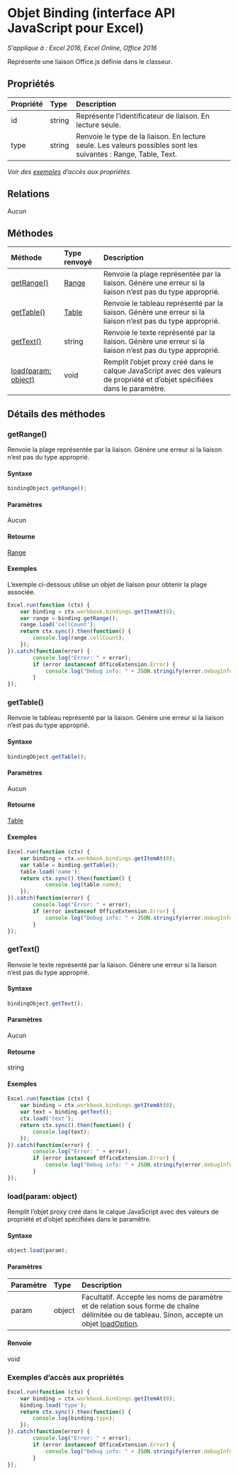 # Objet Binding (interface API JavaScript pour Excel)

_S’applique à : Excel 2016, Excel Online, Office 2016_

Représente une liaison Office.js définie dans le classeur.

## Propriétés

| Propriété   | Type|Description
|:---------------|:--------|:----------|
|id|string|Représente l’identificateur de liaison. En lecture seule.|
|type|string|Renvoie le type de la liaison. En lecture seule. Les valeurs possibles sont les suivantes : Range, Table, Text.|

_Voir des [exemples](#property-access-examples) d’accès aux propriétés._

## Relations
Aucun


## Méthodes

| Méthode   | Type renvoyé|Description|
|:---------------|:--------|:----------|
|[getRange()](#getrange)|[Range](range.md)|Renvoie la plage représentée par la liaison. Génère une erreur si la liaison n’est pas du type approprié.|
|[getTable()](#gettable)|[Table](table.md)|Renvoie le tableau représenté par la liaison. Génère une erreur si la liaison n’est pas du type approprié.|
|[getText()](#gettext)|string|Renvoie le texte représenté par la liaison. Génère une erreur si la liaison n’est pas du type approprié.|
|[load(param: object)](#loadparam-object)|void|Remplit l’objet proxy créé dans le calque JavaScript avec des valeurs de propriété et d’objet spécifiées dans le paramètre.|

## Détails des méthodes

### getRange()
Renvoie la plage représentée par la liaison. Génère une erreur si la liaison n’est pas du type approprié.

#### Syntaxe
```js
bindingObject.getRange();
```

#### Paramètres
Aucun

#### Retourne
[Range](range.md)

#### Exemples
L’exemple ci-dessous utilise un objet de liaison pour obtenir la plage associée.

```js
Excel.run(function (ctx) { 
	var binding = ctx.workbook.bindings.getItemAt(0);
	var range = binding.getRange();
	range.load('cellCount');
	return ctx.sync().then(function() {
		console.log(range.cellCount);
	});
}).catch(function(error) {
		console.log("Error: " + error);
		if (error instanceof OfficeExtension.Error) {
			console.log("Debug info: " + JSON.stringify(error.debugInfo));
		}
});
```

### getTable()
Renvoie le tableau représenté par la liaison. Génère une erreur si la liaison n’est pas du type approprié.

#### Syntaxe
```js
bindingObject.getTable();
```

#### Paramètres
Aucun

#### Retourne
[Table](table.md)

#### Exemples
```js
Excel.run(function (ctx) { 
	var binding = ctx.workbook.bindings.getItemAt(0);
	var table = binding.getTable();
	table.load('name');
	return ctx.sync().then(function() {
			console.log(table.name);
	});
}).catch(function(error) {
		console.log("Error: " + error);
		if (error instanceof OfficeExtension.Error) {
			console.log("Debug info: " + JSON.stringify(error.debugInfo));
		}
});
```

### getText()
Renvoie le texte représenté par la liaison. Génère une erreur si la liaison n’est pas du type approprié.

#### Syntaxe
```js
bindingObject.getText();
```

#### Paramètres
Aucun

#### Retourne
string

#### Exemples

```js
Excel.run(function (ctx) { 
	var binding = ctx.workbook.bindings.getItemAt(0);
	var text = binding.getText();
	ctx.load('text');
	return ctx.sync().then(function() {
		console.log(text);
	});
}).catch(function(error) {
		console.log("Error: " + error);
		if (error instanceof OfficeExtension.Error) {
			console.log("Debug info: " + JSON.stringify(error.debugInfo));
		}
});
```

### load(param: object)
Remplit l’objet proxy créé dans le calque JavaScript avec des valeurs de propriété et d’objet spécifiées dans le paramètre.

#### Syntaxe
```js
object.load(param);
```

#### Paramètres
| Paramètre   | Type|Description|
|:---------------|:--------|:----------|
|param|object|Facultatif. Accepte les noms de paramètre et de relation sous forme de chaîne délimitée ou de tableau. Sinon, accepte un objet [loadOption](loadoption.md).|

#### Renvoie
void
### Exemples d’accès aux propriétés

```js
Excel.run(function (ctx) { 
	var binding = ctx.workbook.bindings.getItemAt(0);
	binding.load('type');
	return ctx.sync().then(function() {
		console.log(binding.type);
	});
}).catch(function(error) {
		console.log("Error: " + error);
		if (error instanceof OfficeExtension.Error) {
			console.log("Debug info: " + JSON.stringify(error.debugInfo));
		}
});
```

